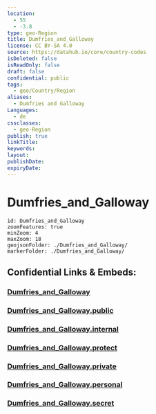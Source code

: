 ```yaml
---
location:
  - 55
  - -3.8
type: geo-Region
title: Dumfries_and_Galloway
license: CC BY-SA 4.0
source: https://datahub.io/core/country-codes
isDeleted: false
isReadOnly: false
draft: false
confidential: public
tags:
  - geo/Country/Region
aliases:
  - Dumfries and Galloway
Languages:
  - de
cssclasses:
  - geo-Region
publish: true
linkTitle:
keywords:
layout:
publishDate:
expiryDate:
---
```


# Dumfries_and_Galloway

```leaflet
id: Dumfries_and_Galloway
zoomFeatures: true 
minZoom: 4 
maxZoom: 18
geojsonFolder: ./Dumfries_and_Galloway/
markerFolder: ./Dumfries_and_Galloway/
```


## Confidential Links & Embeds: 

### [Dumfries_and_Galloway](/_Standards/Earth/Continent/Europe/Europe~North/UK/Scotland/counties~Scotland/Dumfries_and_Galloway.md) 

### [Dumfries_and_Galloway.public](/_public/Earth/Continent/Europe/Europe~North/UK/Scotland/counties~Scotland/Dumfries_and_Galloway.public.md) 

### [Dumfries_and_Galloway.internal](/_internal/Earth/Continent/Europe/Europe~North/UK/Scotland/counties~Scotland/Dumfries_and_Galloway.internal.md) 

### [Dumfries_and_Galloway.protect](/_protect/Earth/Continent/Europe/Europe~North/UK/Scotland/counties~Scotland/Dumfries_and_Galloway.protect.md) 

### [Dumfries_and_Galloway.private](/_private/Earth/Continent/Europe/Europe~North/UK/Scotland/counties~Scotland/Dumfries_and_Galloway.private.md) 

### [Dumfries_and_Galloway.personal](/_personal/Earth/Continent/Europe/Europe~North/UK/Scotland/counties~Scotland/Dumfries_and_Galloway.personal.md) 

### [Dumfries_and_Galloway.secret](/_secret/Earth/Continent/Europe/Europe~North/UK/Scotland/counties~Scotland/Dumfries_and_Galloway.secret.md)

